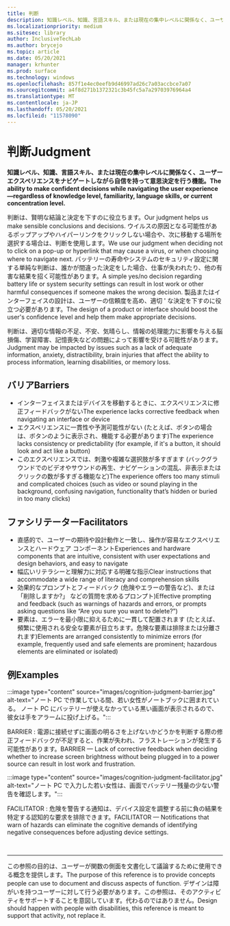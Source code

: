 ```yaml
---
title: 判断
description: 知識レベル、知識、言語スキル、または現在の集中レベルに関係なく、ユーザー エクスペリエンスをナビゲートしながら自信を持って意思決定を行う機能。
ms.localizationpriority: medium
ms.sitesec: library
author: InclusiveTechLab
ms.author: brycejo
ms.topic: article
ms.date: 05/20/2021
manager: krhunter
ms.prod: surface
ms.technology: windows
ms.openlocfilehash: 857f1e4ec0eefb9d46997ad26c7a03accbce7a07
ms.sourcegitcommit: a4f8d271b1372321c3b45fc5a7a29703976964a4
ms.translationtype: MT
ms.contentlocale: ja-JP
ms.lasthandoff: 05/20/2021
ms.locfileid: "11578090"
---
```

# <a name="judgment"></a><span data-ttu-id="292f1-103">判断</span><span class="sxs-lookup"><span data-stu-id="292f1-103">Judgment</span></span>

**<span data-ttu-id="292f1-104">知識レベル、知識、言語スキル、または現在の集中レベルに関係なく、ユーザー エクスペリエンスをナビゲートしながら自信を持って意思決定を行う機能。</span><span class="sxs-lookup"><span data-stu-id="292f1-104">The ability to make confident decisions while navigating the user experience—regardless of knowledge level, familiarity, language skills, or current concentration level.</span></span>**

<span data-ttu-id="292f1-105">判断は、賢明な結論と決定を下すのに役立ちます。</span><span class="sxs-lookup"><span data-stu-id="292f1-105">Our judgment helps us make sensible conclusions and decisions.</span></span> <span data-ttu-id="292f1-106">ウイルスの原因となる可能性があるポップアップやハイパーリンクをクリックしない場合や、次に移動する場所を選択する場合は、判断を使用します。</span><span class="sxs-lookup"><span data-stu-id="292f1-106">We use our judgment when deciding not to click on a pop-up or hyperlink that may cause a virus, or when choosing where to navigate next.</span></span> <span data-ttu-id="292f1-107">バッテリーの寿命やシステムのセキュリティ設定に関する単純な判断は、誰かが間違った決定をした場合、仕事が失われたり、他の有害な結果を招く可能性があります。</span><span class="sxs-lookup"><span data-stu-id="292f1-107">A simple yes/no decision regarding battery life or system security settings can result in lost work or other harmful consequences if someone makes the wrong decision.</span></span> <span data-ttu-id="292f1-108">製品またはインターフェイスの設計は、ユーザーの信頼度を高め、適切 &apos; な決定を下すのに役立つ必要があります。</span><span class="sxs-lookup"><span data-stu-id="292f1-108">The design of a product or interface should boost the user&apos;s confidence level and help them make appropriate decisions.</span></span>

<span data-ttu-id="292f1-109">判断は、適切な情報の不足、不安、気晴らし、情報の処理能力に影響を与える脳損傷、学習障害、記憶喪失などの問題によって影響を受ける可能性があります。</span><span class="sxs-lookup"><span data-stu-id="292f1-109">Judgment may be impacted by issues such as a lack of adequate information, anxiety, distractibility, brain injuries that affect the ability to process information, learning disabilities, or memory loss.</span></span>

## <a name="barriers"></a><span data-ttu-id="292f1-110">バリア</span><span class="sxs-lookup"><span data-stu-id="292f1-110">Barriers</span></span>

* <span data-ttu-id="292f1-111">インターフェイスまたはデバイスを移動するときに、エクスペリエンスに修正フィードバックがない</span><span class="sxs-lookup"><span data-stu-id="292f1-111">The experience lacks corrective feedback when navigating an interface or device</span></span>
* <span data-ttu-id="292f1-112">エクスペリエンスに一貫性や予測可能性がない (たとえば、ボタンの場合は、ボタンのように表示され、機能する必要があります)</span><span class="sxs-lookup"><span data-stu-id="292f1-112">The experience lacks consistency or predictability (for example, if it's a button, it should look and act like a button)</span></span>
* <span data-ttu-id="292f1-113">このエクスペリエンスでは、刺激や複雑な選択肢が多すぎます (バックグラウンドでのビデオやサウンドの再生、ナビゲーションの混乱、非表示またはクリックの数が多すぎる機能など)</span><span class="sxs-lookup"><span data-stu-id="292f1-113">The experience offers too many stimuli and complicated choices (such as video or sound playing in the background, confusing navigation, functionality that’s hidden or buried in too many clicks)</span></span>

## <a name="facilitators"></a><span data-ttu-id="292f1-114">ファシリテーター</span><span class="sxs-lookup"><span data-stu-id="292f1-114">Facilitators</span></span>

* <span data-ttu-id="292f1-115">直感的で、ユーザーの期待や設計動作と一致し、操作が容易なエクスペリエンスとハードウェア コンポーネント</span><span class="sxs-lookup"><span data-stu-id="292f1-115">Experiences and hardware components that are intuitive, consistent with user expectations and design behaviors, and easy to navigate</span></span> 
* <span data-ttu-id="292f1-116">幅広いリテラシーと理解力に対応する明確な指示</span><span class="sxs-lookup"><span data-stu-id="292f1-116">Clear instructions that accommodate a wide range of literacy and comprehension skills</span></span>
* <span data-ttu-id="292f1-117">効果的なプロンプトとフィードバック (危険やエラーの警告など)、または 「削除しますか?」 などの質問を求めるプロンプト)</span><span class="sxs-lookup"><span data-stu-id="292f1-117">Effective prompting and feedback (such as warnings of hazards and errors, or prompts asking questions like “Are you sure you want to delete?”)</span></span>
* <span data-ttu-id="292f1-118">要素は、エラーを最小限に抑えるために一貫して配置されます (たとえば、頻繁に使用される安全な要素が目立ちます。危険な要素は排除または分離されます)</span><span class="sxs-lookup"><span data-stu-id="292f1-118">Elements are arranged consistently to minimize errors (for example, frequently used and safe elements are prominent; hazardous elements are eliminated or isolated)</span></span>

## <a name="examples"></a><span data-ttu-id="292f1-119">例</span><span class="sxs-lookup"><span data-stu-id="292f1-119">Examples</span></span>

:::image type="content" source="images/cognition-judgment-barrier.jpg" alt-text="ノート PC で作業している間、若い女性がノートブックに囲まれている。 ノート PC にバッテリーが使えなかっている黒い画面が表示されるので、彼女は手をアラームに投げ上げる。":::

<span data-ttu-id="292f1-122">BARRIER : 電源に接続せずに画面の明るさを上げないかどうかを判断する際の修正フィードバックが不足すると、作業が失われ、フラストレーションが発生する可能性があります。</span><span class="sxs-lookup"><span data-stu-id="292f1-122">BARRIER — Lack of corrective feedback when deciding whether to increase screen brightness without being plugged in to a power source can result in lost work and frustration.</span></span> 


:::image type="content" source="images/cognition-judgment-facilitator.jpg" alt-text="ノート PC で入力した若い女性は、画面でバッテリー残量の少ない警告を確認します。":::

<span data-ttu-id="292f1-124">FACILITATOR : 危険を警告する通知は、デバイス設定を調整する前に負の結果を特定する認知的な要求を排除できます。</span><span class="sxs-lookup"><span data-stu-id="292f1-124">FACILITATOR — Notifications that warn of hazards can eliminate the cognitive demands of identifying negative consequences before adjusting device settings.</span></span>


&nbsp;

[comment]: # (フッター ステートメント)
___
<span data-ttu-id="292f1-126">この参照の目的は、ユーザーが関数の側面を文書化して議論するために使用できる概念を提供します。</span><span class="sxs-lookup"><span data-stu-id="292f1-126">The purpose of this reference is to provide concepts people can use to document and discuss aspects of function.</span></span> <span data-ttu-id="292f1-127">デザインは障がいを持つユーザーに対して行う必要があります。この参照は、そのアクティビティをサポートすることを意図しています。代わるのではありません。</span><span class="sxs-lookup"><span data-stu-id="292f1-127">Design should happen with people with disabilities, this reference is meant to support that activity, not replace it.</span></span> 
